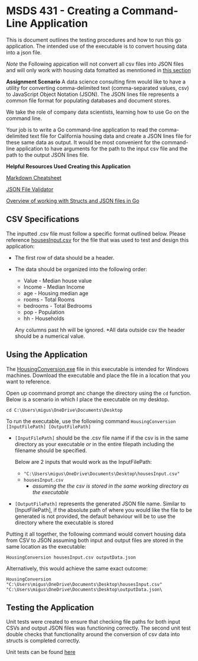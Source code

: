 # MSDS 431 - Creating a Command-Line Application
This is document outlines the testing procedures and how to run this go application. The intended use of the executable is to convert housing data into a json file.

*Note* the Following appication will not convert all csv files into JSON files and will only work with housing data fomatted as menntioned in [this section](#CSV-Specifications)

**Assignment Scenario**
A data science consulting firm would like to have a utility for converting comma-delimited text (comma-separated values, csv) to JavaScript Object Notation (JSON).  The JSON lines file represents a common file format for populating databases and document stores.

We take the role of company data scientists, learning how to use Go on the command line.

Your job is to write a Go command-line application to read the comma-delimited text file for California housing data and create a JSON lines file for these same data as output. It would be most convenient for the command-line application to have arguments for the path to the input csv file and the path to the output JSON lines file. 

**Helpful Resources Used Creating this Application**

[Markdown Cheatsheet](https://github.com/adam-p/markdown-here/wiki/Markdown-Cheatsheet#links)

[JSON File Validator](https://jsonlint.com/)

[Overview of working with Structs and JSON files in Go](https://www.sohamkamani.com/golang/json/#structured-data-decoding-json-into-structs)

## CSV Specifications
The inputted .csv file must follow a specific format outlined below. Please reference [housesInput.csv](housesInput.csv) for the file that was used to test and design this application:
* The first row of data should be a header.
* The data should be organized into the following order:
  
  * Value - Median house value
  * Income - Median Income
  * age - Housing median age
  * rooms - Total Rooms
  * bedrooms - Total Bedrooms
  * pop - Population
  * hh - Households
  
  Any columns past hh will be ignored.
*All data outside csv the header should be a numerical value.

## Using the Application
The [HousingConversion.exe](HousingConversion.exe) file in this executable is intended for Windows machines. Download the executable and place the file in a location that you want to reference.

Open up coommand prompt anc change the directory using the ```cd``` function. Below is a scenario in which I place the executable on my desktop.

```
cd C:\Users\migus\OneDrive\Documents\Desktop
```
To run the executable, use the following command ```HousingConversion [InputFilePath] [OutputFilePath]```
* ```[InputFilePath]``` should be the .csv file name if if the csv is in the same directory as your executable _or_ in the entire filepath including the filename should be specified.

  Below are 2 inputs that would work as the InputFilePath:
  * ```"C:\Users\migus\OneDrive\Documents\Desktop\housesInput.csv"```
  * ```housesInput.csv```
    * _assuming the the csv is stored in the same working directory as the executable_
* ```[OutputFilePath]``` represents the generated JSON file name. Similar to [InputFilePath], if the absolute path of where you would like the file to be generated is not provided, the default behaviour will be to use the directory where the executable is stored

Putting it all together, the following command would convert housing data from CSV to JSON assuming both input and output files are stored in the same location as the executable:

```HousingConversion housesInput.csv outputData.json```

Alternatively, this would achieve the same exact outcome:

```HousingConversion "C:\Users\migus\OneDrive\Documents\Desktop\housesInput.csv" "C:\Users\migus\OneDrive\Documents\Desktop\outputData.json\```

## Testing the Application
Unit tests were created to ensure that checking file paths for both input CSVs and output JSON files was functioning correctly. The second unit test double checks that functionality around the conversion of csv data into structs is completed correctly.

Unit tests can be found [here](https://github.com/miguswong/housing-data-csv-to-json/blob/master/main_test.go)


